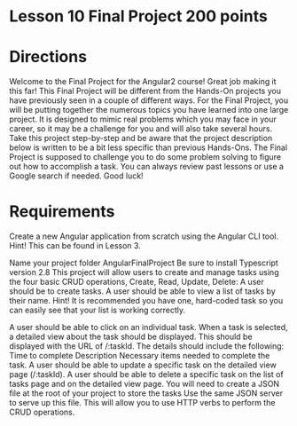 # Lesson 10 Final Project 200 points

# Directions

Welcome to the Final Project for the Angular2 course! Great job making it this far! This Final Project will be different from the Hands-On projects you have previously seen in a couple of different ways. For the Final Project, you will be putting together the numerous topics you have learned into one large project. It is designed to mimic real problems which you may face in your career, so it may be a challenge for you and will also take several hours. Take this project step-by-step and be aware that the project description below is written to be a bit less specific than previous Hands-Ons. The Final Project is supposed to challenge you to do some problem solving to figure out how to accomplish a task. You can always review past lessons or use a Google search if needed. Good luck!

# Requirements

Create a new Angular application from scratch using the Angular CLI tool.
Hint! This can be found in Lesson 3.

Name your project folder AngularFinalProject
Be sure to install Typescript version 2.8
This project will allow users to create and manage tasks using the four basic CRUD operations, Create, Read, Update, Delete:
A user should be to create tasks.
A user should be able to view a list of tasks by their name.
Hint! It is recommended you have one, hard-coded task so you can easily see that your list is working correctly.

A user should be able to click on an individual task.
When a task is selected, a detailed view about the task should be displayed.
This should be displayed with the URL of /:taskId.
The details should include the following:
Time to complete
Description
Necessary items needed to complete the task.
A user should be able to update a specific task on the detailed view page (/:taskId).
A user should be able to delete a specific task on the list of tasks page and on the detailed view page.
You will need to create a JSON file at the root of your project to store the tasks
Use the same JSON server to serve up this file.
This will allow you to use HTTP verbs to perform the CRUD operations.



